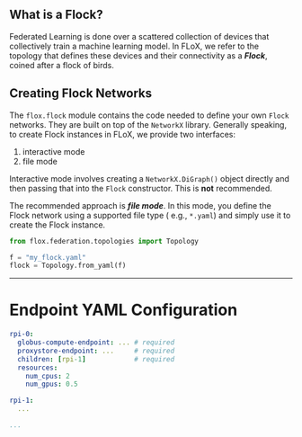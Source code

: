 ## What is a Flock?

Federated Learning is done over a scattered collection of devices that collectively train a machine learning model. In
FLoX, we refer to the topology that defines these devices and their connectivity as a ***Flock***, coined after a flock
of birds.

## Creating Flock Networks

The ``flox.flock`` module contains the code needed to define your own ``Flock`` networks. They are built on top of
the ``NetworkX``  library. Generally speaking, to create Flock instances in FLoX, we provide two interfaces:

1. interactive mode
2. file mode

Interactive mode involves creating a ``NetworkX.DiGraph()`` object directly and then passing that into the ``Flock``
constructor. This is **not** recommended.

The recommended approach is ***file mode***. In this mode, you define the Flock network using a supported file type (
e.g., `*.yaml`) and simply use it to create the Flock instance.

```python
from flox.federation.topologies import Topology

f = "my_flock.yaml"
flock = Topology.from_yaml(f)
```

***

# Endpoint YAML Configuration

```yaml
rpi-0:
  globus-compute-endpoint: ... # required
  proxystore-endpoint: ...     # required
  children: [rpi-1]            # required
  resources:
    num_cpus: 2
    num_gpus: 0.5

rpi-1:
  ...

...
```